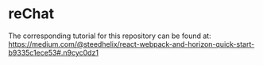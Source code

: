 # reChat
The corresponding tutorial for this repository can be found at:
  https://medium.com/@steedhelix/react-webpack-and-horizon-quick-start-b9335c1ece53#.n9cyc0dz1
